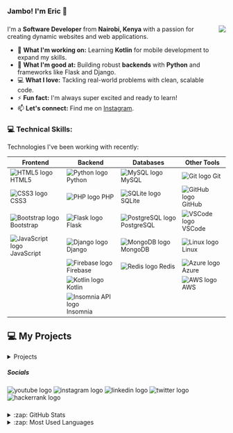 ### Jambo! I'm Eric 👋

###

<img align="right" height="200" src="https://app.digifunzi.com/images/16893490130660efe82fa3da42ed56eef013171835.gif"  />


I'm a **Software Developer** from **Nairobi, Kenya** with a passion for creating dynamic websites and web applications.  

- 🔭 **What I'm working on:** Learning **Kotlin** for mobile development to expand my skills.  
- 🌱 **What I'm good at:** Building robust **backends** with **Python** and frameworks like Flask and Django.  
- 💻 **What I love:** Tackling real-world problems with clean, scalable code.  
- ⚡ **Fun fact:** I'm always super excited and ready to learn!  
- 📫 **Let's connect:** Find me on [Instagram][Instagram].  



### 💻 Technical Skills:

Technologies I've been working with recently:

| **Frontend** | **Backend** | **Databases** | **Other Tools** |
|--------------|-------------|---------------|-----------------|
| <img src="https://cdn.jsdelivr.net/gh/devicons/devicon/icons/html5/html5-original.svg" height="30" alt="HTML5 logo" /> HTML5 | <img src="https://cdn.jsdelivr.net/gh/devicons/devicon/icons/python/python-original.svg" height="30" alt="Python logo" /> Python | <img src="https://cdn.jsdelivr.net/gh/devicons/devicon/icons/mysql/mysql-original.svg" height="30" alt="MySQL logo" /> MySQL | <img src="https://cdn.jsdelivr.net/gh/devicons/devicon/icons/git/git-original.svg" height="30" alt="Git logo" /> Git |
| <img src="https://cdn.jsdelivr.net/gh/devicons/devicon/icons/css3/css3-original.svg" height="30" alt="CSS3 logo" /> CSS3 | <img src="https://cdn.jsdelivr.net/gh/devicons/devicon/icons/php/php-original.svg" height="30" alt="PHP logo" /> PHP | <img src="https://cdn.jsdelivr.net/gh/devicons/devicon/icons/sqlite/sqlite-original.svg" height="30" alt="SQLite logo" /> SQLite | <img src="https://cdn.jsdelivr.net/gh/devicons/devicon/icons/github/github-original.svg" height="30" alt="GitHub logo" /> GitHub |
| <img src="https://cdn.jsdelivr.net/gh/devicons/devicon/icons/bootstrap/bootstrap-original.svg" height="30" alt="Bootstrap logo" /> Bootstrap | <img src="https://cdn.jsdelivr.net/gh/devicons/devicon/icons/flask/flask-original.svg" height="30" alt="Flask logo" /> Flask | <img src="https://cdn.jsdelivr.net/gh/devicons/devicon/icons/postgresql/postgresql-original.svg" height="30" alt="PostgreSQL logo" /> PostgreSQL | <img src="https://cdn.jsdelivr.net/gh/devicons/devicon/icons/vscode/vscode-original.svg" height="30" alt="VSCode logo" /> VSCode |
| <img src="https://cdn.jsdelivr.net/gh/devicons/devicon/icons/javascript/javascript-original.svg" height="30" alt="JavaScript logo" /> JavaScript | <img src="https://cdn.jsdelivr.net/gh/devicons/devicon/icons/django/django-plain.svg" height="30" alt="Django logo" /> Django | <img src="https://cdn.jsdelivr.net/gh/devicons/devicon/icons/mongodb/mongodb-original.svg" height="30" alt="MongoDB logo" /> MongoDB | <img src="https://cdn.jsdelivr.net/gh/devicons/devicon/icons/linux/linux-original.svg" height="30" alt="Linux logo" /> Linux |
|  | <img src="https://cdn.jsdelivr.net/gh/devicons/devicon/icons/firebase/firebase-plain.svg" height="30" alt="Firebase logo" /> Firebase | <img src="https://cdn.jsdelivr.net/gh/devicons/devicon/icons/redis/redis-original.svg" height="30" alt="Redis logo" /> Redis | <img src="https://cdn.jsdelivr.net/gh/devicons/devicon/icons/azure/azure-original.svg" height="30" alt="Azure logo" /> Azure |
|  | <img src="https://cdn.jsdelivr.net/gh/devicons/devicon/icons/kotlin/kotlin-original.svg" height="30" alt="Kotlin logo" /> Kotlin |  | <img src="https://cdn.jsdelivr.net/gh/devicons/devicon/icons/amazonwebservices/amazonwebservices-line-wordmark.svg" height="30" alt="AWS logo" /> AWS |
|  | <img src="https://www.pngitem.com/pimgs/m/463-4634376_insomnia-rest-client-icon-hd-png-download.png" height="30" alt="Insomnia API logo" /> Insomnia |  |  |




## 💻 My Projects

<details>
   <summary>Projects</summary>

---

### 1. **Project Name:** Online Store  
**Description:**  
An online store with a user-friendly interface built using **HTML**, **CSS**, and **Bootstrap**, a secure backend powered by **Python Flask** and **MySQL**, and integrated secure payments via the **Mpesa API**.

#### Project Images:  
<details>
   <summary>Click to view images</summary>

   - **Homepage**  
     ![Store Homepage](images/store/homepage.png)
   
   - **Login Page**  
     ![Store Login Page](images/store/login.png)

   - **Admin Dashboard**  
     ![Store Admin Dashboard](images/store/dashboard.png)

   - **Items Listing**  
     ![Store Items Listing](images/store/listing-items.png)
   
   - **Add New Item**  
     ![Store Add New Item](images/store/add-item.png)

   - **Orders Listing**  
     ![Store Orders Listing](images/store/orders.png)
   
   - **Payments Listing**  
     ![Store Payments Listing](images/store/payments.png)

</details>

---

### 2. **Project Name:** Billing App  
**Description:**  
A water billing and customer management system built with PHP and MySQL, designed for efficient billing, record-keeping, and streamlined customer management.

#### Project Images:  
<details>
   <summary>Click to view images</summary>

   - **Login page**  
     ![User Login](images/billing/login.png)
   
   - **Admin Dashboard**  
     ![Billing Dashboard](images/billing/dashboard.png)

   - **Listing of Clients**  
     ![Clients Listing](images/billing/clients.png)

   - **New client**
   ![New Client](images/billing/newclient.png)

  - **Listing of Billing**
   ![Billing Listing](images/billing/billing.png)

  - **Generate bill**
   ![New Billing](images/billing/newbill.png)

  - **Reports**
   ![Reports](images/billing/reports.png)

  - **APP Settings**
   ![Settings](images/billing/settings.png)


</details>

---

### 3. **Project Name:** AfyaMind  
**Description:**  
AfyaMind is a web platform offering accessible and culturally relevant mental health resources for young adults in Kenya. It aims to reduce stigma and provide tools to manage stress and mental health issues.

#### Project Images:  
<details>
   <summary>Click to view images</summary>

   - **Homepage**  
     ![Homepage](images/mental/homepage.png)
     
   - **About page**
     ![About page](images/mental/about.png)
   
   - **User Login**  
     ![User Login](images/mental/login.png)

   - **User Dashboard**  
     ![User Dashboard](images/mental/dashboard.png)

   - **Log Mood**  
     ![Log Mood](images/mental/logmood.png)

   - **Journal Entry** 
     ![Journal Entry](images/mental/journal.png)
    
</details>

---

### 4. **Project Name:** Toyota Supra  
**Description:**  
Welcome to the ultimate Toyota Supra fan site! Discover the iconic Supra’s history, explore different models, and browse a gallery of stunning images. Built with HTML, CSS (Bootstrap), and JavaScript, this site offers a modern and engaging experience for car enthusiasts, celebrating the Supra’s legacy and design excellence.

#### Project Images:  
<details>
   <summary>Click to view images</summary>

   - **Landing Page**  
     ![Landing Page](images/supra/homepage.png)
   
   - **About Page**  
     ![About Page](images/supra/aboutpage.png)

   - **Models Page**  
     ![Models Page 1](images/supra/modelspage.png)  
     ![Models Page 2](images/supra/modelspage1.png)

   - **Gallery Page**  
     ![Gallery Page](images/supra/gallery.png)

</details>

</details>





  



##### Socials

<div align="left">
  <img src="https://raw.githubusercontent.com/maurodesouza/profile-readme-generator/master/src/assets/icons/social/youtube/default.svg" width="30" height="18" alt="youtube logo"  />
  <img src="https://raw.githubusercontent.com/maurodesouza/profile-readme-generator/master/src/assets/icons/social/instagram/default.svg" width="30" height="18" alt="instagram logo"  />
  <img src="https://raw.githubusercontent.com/maurodesouza/profile-readme-generator/master/src/assets/icons/social/linkedin/default.svg" width="30" height="18" alt="linkedin logo"  />
  <img src="https://raw.githubusercontent.com/maurodesouza/profile-readme-generator/master/src/assets/icons/social/twitter/default.svg" width="30" height="18" alt="twitter logo"  />
  <img src="https://raw.githubusercontent.com/maurodesouza/profile-readme-generator/master/src/assets/icons/social/hackerrank/default.svg" width="30" height="18" alt="hackerrank logo"  />
</div>

###



<details>
  <summary>:zap: GitHub Stats</summary>

![Github Stats](https://github-readme-stats.vercel.app/api?username=nzyoka10&theme=radical&hide_border=true&include_all_commits=false&count_private=false)

<!-- ![](https://github-readme-streak-stats.herokuapp.com/?user=nzyoka10&theme=radical&hide_border=true) -->

</details>

<details>
  <summary>:zap: Most Used Languages</summary>

![Languages](https://github-readme-stats.vercel.app/api/top-langs/?username=nzyoka10&theme=radical&hide_border=true&include_all_commits=false&count_private=false&layout=compact)

</details>

[website]: https://nzyoka-developer.co/
[YouTube]: https://www.youtube.com/watch?v=rWMuEIcdJP4&ab_channel=Codecademy
[instagram]: https://www.instagram.com/nzyoka10
[linkedin]: https://linkedin.com/in/ericnzyoka
